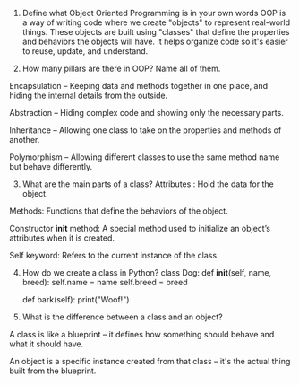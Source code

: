 1. Define what Object Oriented Programming is in your own words
OOP is a way of writing code where we create "objects" to represent real-world things. These objects are built using "classes" that define the properties and behaviors the objects will have. It helps organize code so it's easier to reuse, update, and understand.

2. How many pillars are there in OOP? Name all of them.

Encapsulation – Keeping data and methods together in one place, and hiding the internal details from the outside.

Abstraction – Hiding complex code and showing only the necessary parts.

Inheritance – Allowing one class to take on the properties and methods of another.

Polymorphism – Allowing different classes to use the same method name but behave differently.


3. What are the main parts of a class?
Attributes : Hold the data for the object.

Methods: Functions that define the behaviors of the object.

Constructor __init__ method: A special method used to initialize an object’s attributes when it is created.

Self keyword: Refers to the current instance of the class.


4. How do we create a class in Python?
class Dog:
    def __init__(self, name, breed):
        self.name = name
        self.breed = breed

    def bark(self):
        print("Woof!")
5. What is the difference between a class and an object?

A class is like a blueprint – it defines how something should behave and what it should have.

An object is a specific instance created from that class – it's the actual thing built from the blueprint.